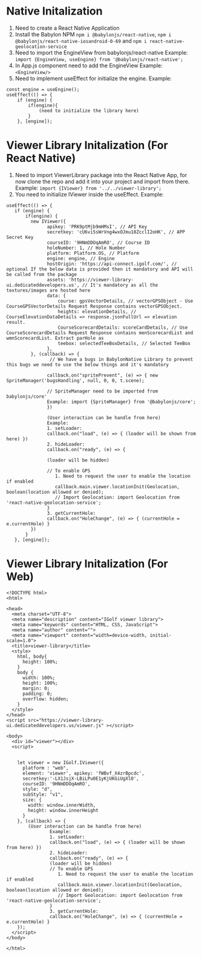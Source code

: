 # Native Initalization
1. Need to create a React Native Application
2. Install the Babylon NPM ```npm i @babylonjs/react-native```, ```npm i @babylonjs/react-native-iosandroid-0-69``` and ```npm i react-native-geolocation-service```
3. Need to import the EngineView from babylonjs/react-native 
Example:
```import {EngineView, useEngine} from '@babylonjs/react-native';```
4. In App.js component need to add the EngineView 
Example:
```<EngineView/>```
5. Need to implement useEffect for initialize the engine.
Example:
```
const engine = useEngine();
useEffect(() => {
	if (engine) { 
		if(engine){
		 	(need to initialize the library here)
		} 
	}, [engine]);
```

	
# Viewer Library Initalization (For React Native)
1. Need to import ViewerLibrary package into the React Native App, for now clone the repo and add it into your project and import from there.
Example:
```import {IViewer} from '../../viewer-library';```
2. You need to initialize IViewer inside the useEffect.
Example:

 ```
useEffect(() => {
	if (engine) { 
		if(engine) {
		  new IViewer({
				apikey: 'PRK9ptMjb9mHMsI', // API Key 
				secretkey: 'cU6vi5sWrVng4wxOJmu18ZcclI2oHK', // APP Secret Key
				courseID: '9HNmDDOqAmRO', // Course ID
				holeNumber: 1, // Hole Number
				platform: Platform.OS, // Platform 
				engine: engine, // Engine
				hostOrigin: 'https://api-connect.igolf.com/', // optional If the below data is provided then it mandatory and API will be called from the package
				assets: 'https://viewer-library-ui.dedicateddevelopers.us', // It's mandatory as all the textures/images are hosted here
				data: {
					course: gpsVectorDetails, // vectorGPSObject - Use CourseGPSVectorDetails Request Response contains vectorGPSObject. 
					heights: elevationDetails, //  CourseElevationDataDetails => response.jsonFullUrl => elevation result.
					CourseScorecardDetails: scoreCardDetails, // Use CourseScorecardDetails Request Response contains menScorecardList and wmnScorecardList. Extract parHole as
					teebox: selectedTeeBoxDetails, // Selected TeeBox
				},
		  }, (callback) => {
		  		 // We have a bugs in BabylonNative Library to prevent this bugs we need to use the below things and it's mandatory
					 
		  		callback.on("spritePrevent", (e) => { new SpriteManager('bugsHandling', null, 0, 0, t.scene); 

		  		// SpriteManager need to be imported from babylonjs/core' 
		  		Example: import {SpriteManager} from '@babylonjs/core';
		  		})
		  		
				(User interaction can be handle from here)
				Example: 
				1. setLoader:
				callback.on("load", (e) => { (loader will be shown from here) })
				2. hideLoader:
				callback.on("ready", (e) => {

				(loader will be hidden)

				// To enable GPS
				   1. Need to request the user to enable the location if enabled
				   callback.main.viewer.locationInit(Geolocation, boolean(location allowed or denied);
				   // Import Geolocation: import Geolocation from 'react-native-geolocation-service';
				}
				3. getCurrentHole:
				callback.on("HoleChange", (e) => { (currentHole = e.currentHole) }
		  })
		} 
	}, [engine]);

```
	
	
# Viewer Library Initalization (For Web)

```
<!DOCTYPE html>
<html>

<head>
  <meta charset="UTF-8">
  <meta name="description" content="IGolf viewer library">
  <meta name="keywords" content="HTML, CSS, JavaScript">
  <meta name="author" content="">
  <meta name="viewport" content="width=device-width, initial-scale=1.0">
  <title>viewer-library</title>
  <style>
    html, body{
      height: 100%;
    }
    body {
      width: 100%;
      height: 100%;
      margin: 0;
      padding: 0;
      overflow: hidden;
    }
  </style>
</head>
<script src="https://viewer-library-ui.dedicateddevelopers.us/viewer.js" ></script>

<body>
  <div id="viewer"></div>
  <script>


    let viewer = new IGolf.IViewer({
      platform : "web",
      element: 'viewer', apikey: 'fWBvf_X4zrBpcdc',
      secretkey:'-LX1JsjX-LBiLPu0E1yKjUKGiUgXlO',
      courseID: '9HNmDDOqAmRO',
      style: "d",
      subStyle: "v1",
      size: {
        width: window.innerWidth,
        height: window.innerHeight
      }
    }, (callback) => {
    	(User interaction can be handle from here)
				Example: 
				1. setLoader:
				callback.on("load", (e) => { (loader will be shown from here) })
				2. hideLoader:
				callback.on("ready", (e) => { 
				(loader will be hidden)
				// To enable GPS
				   1. Need to request the user to enable the location if enabled
				   callback.main.viewer.locationInit(Geolocation, boolean(location allowed or denied);
				   // Import Geolocation: import Geolocation from 'react-native-geolocation-service';
				}
				3. getCurrentHole:
				callback.on("HoleChange", (e) => { (currentHole = e.currentHole) }
    });
  </script>
</body>

</html>
```